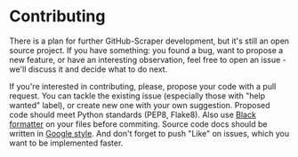 # Contributing

There is a plan for further GitHub-Scraper development, but it's still an open source project. If you have something: you found a bug, want to propose a new feature, or have an interesting observation, feel free to open an issue - we'll discuss it and decide what to do next.

If you're interested in contributing, please, propose your code with a pull request. You can tackle the existing issue (especially those with "help wanted" label), or create new one with your own suggestion. Proposed code should meet Python standards (PEP8, Flake8). Also use [Black formatter](https://github.com/psf/black) on your files before commiting. Source code docs should be written in [Google style](https://sphinxcontrib-napoleon.readthedocs.io/en/latest/example_google.html#example-google). And don't forget to push "Like" on issues, which you want to be implemented faster.
